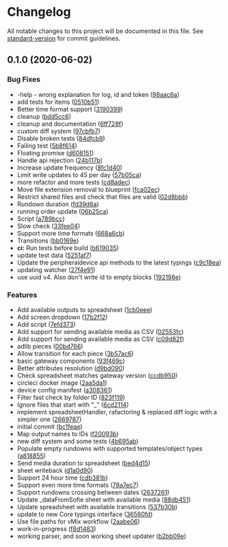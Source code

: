 # Changelog

All notable changes to this project will be documented in this file. See [standard-version](https://github.com/conventional-changelog/standard-version) for commit guidelines.

## 0.1.0 (2020-06-02)


### Bug Fixes

* -help - wrong explanation for  log, id and token ([98aac6a](https://github.com/SuperFlyTV/spreadsheet-gateway/commit/98aac6a))
* add tests for items ([0510b51](https://github.com/SuperFlyTV/spreadsheet-gateway/commit/0510b51))
* Better time format support ([3190399](https://github.com/SuperFlyTV/spreadsheet-gateway/commit/3190399))
* cleanup ([bdd5cc6](https://github.com/SuperFlyTV/spreadsheet-gateway/commit/bdd5cc6))
* cleanup and documentation ([6ff728f](https://github.com/SuperFlyTV/spreadsheet-gateway/commit/6ff728f))
* custom diff system ([97cbfb7](https://github.com/SuperFlyTV/spreadsheet-gateway/commit/97cbfb7))
* Disable broken tests ([84dfcb9](https://github.com/SuperFlyTV/spreadsheet-gateway/commit/84dfcb9))
* Failing test ([5b8f614](https://github.com/SuperFlyTV/spreadsheet-gateway/commit/5b8f614))
* Floating promise ([d608151](https://github.com/SuperFlyTV/spreadsheet-gateway/commit/d608151))
* Handle api rejection ([24b117b](https://github.com/SuperFlyTV/spreadsheet-gateway/commit/24b117b))
* Increase update frequency ([8fc1d40](https://github.com/SuperFlyTV/spreadsheet-gateway/commit/8fc1d40))
* Limit write updates to 45 per day ([57b05ca](https://github.com/SuperFlyTV/spreadsheet-gateway/commit/57b05ca))
* more refactor and more tests ([cd8adec](https://github.com/SuperFlyTV/spreadsheet-gateway/commit/cd8adec))
* Move file extension removal to blueprint ([fca02ec](https://github.com/SuperFlyTV/spreadsheet-gateway/commit/fca02ec))
* Restrict shared files and check that files are valid ([02d8bbb](https://github.com/SuperFlyTV/spreadsheet-gateway/commit/02d8bbb))
* Rundown duration ([fd39d6a](https://github.com/SuperFlyTV/spreadsheet-gateway/commit/fd39d6a))
* running order update ([06b25ca](https://github.com/SuperFlyTV/spreadsheet-gateway/commit/06b25ca))
* Script ([a789bcc](https://github.com/SuperFlyTV/spreadsheet-gateway/commit/a789bcc))
* Slow check ([33fee04](https://github.com/SuperFlyTV/spreadsheet-gateway/commit/33fee04))
* Support more time formats ([668a6cb](https://github.com/SuperFlyTV/spreadsheet-gateway/commit/668a6cb))
* Transitions ([bb0169e](https://github.com/SuperFlyTV/spreadsheet-gateway/commit/bb0169e))
* **ci:** Run tests before build ([b619035](https://github.com/SuperFlyTV/spreadsheet-gateway/commit/b619035))
* update test data ([5251af7](https://github.com/SuperFlyTV/spreadsheet-gateway/commit/5251af7))
* Update the peripheraldevice api methods to the latest typings ([c9c18ea](https://github.com/SuperFlyTV/spreadsheet-gateway/commit/c9c18ea))
* updating watcher ([27f4e91](https://github.com/SuperFlyTV/spreadsheet-gateway/commit/27f4e91))
* use uuid v4. Also don't write id to empty blocks ([192198e](https://github.com/SuperFlyTV/spreadsheet-gateway/commit/192198e))


### Features

* Add available outputs to spreadsheet ([1cb0eee](https://github.com/SuperFlyTV/spreadsheet-gateway/commit/1cb0eee))
* Add screen dropdown ([17b2f12](https://github.com/SuperFlyTV/spreadsheet-gateway/commit/17b2f12))
* Add script ([7efd373](https://github.com/SuperFlyTV/spreadsheet-gateway/commit/7efd373))
* Add support for sending available media as CSV ([02553fc](https://github.com/SuperFlyTV/spreadsheet-gateway/commit/02553fc))
* Add support for sending available media as CSV ([c09d82f](https://github.com/SuperFlyTV/spreadsheet-gateway/commit/c09d82f))
* adlib pieces ([00bd766](https://github.com/SuperFlyTV/spreadsheet-gateway/commit/00bd766))
* Allow transition for each piece ([3b57ac6](https://github.com/SuperFlyTV/spreadsheet-gateway/commit/3b57ac6))
* basic gateway components ([93f469c](https://github.com/SuperFlyTV/spreadsheet-gateway/commit/93f469c))
* Better attributes resolution ([d9bd090](https://github.com/SuperFlyTV/spreadsheet-gateway/commit/d9bd090))
* Check spreadsheet matches gateway version ([ccdb950](https://github.com/SuperFlyTV/spreadsheet-gateway/commit/ccdb950))
* circleci docker image ([2aa5da1](https://github.com/SuperFlyTV/spreadsheet-gateway/commit/2aa5da1))
* device config manifest ([a308361](https://github.com/SuperFlyTV/spreadsheet-gateway/commit/a308361))
* Filter fast check by folder ID ([823f119](https://github.com/SuperFlyTV/spreadsheet-gateway/commit/823f119))
* Ignore files that start with "_" ([6cd2114](https://github.com/SuperFlyTV/spreadsheet-gateway/commit/6cd2114))
* implement spreadsheetHandler, rafactoring & replaced diff logic with a simpler one ([2669787](https://github.com/SuperFlyTV/spreadsheet-gateway/commit/2669787))
* initial commit ([bc1feae](https://github.com/SuperFlyTV/spreadsheet-gateway/commit/bc1feae))
* Map output names to IDs ([f20093b](https://github.com/SuperFlyTV/spreadsheet-gateway/commit/f20093b))
* new diff system and some tests ([4b695ab](https://github.com/SuperFlyTV/spreadsheet-gateway/commit/4b695ab))
* Populate empty rundowns with supported templates/object types ([a818855](https://github.com/SuperFlyTV/spreadsheet-gateway/commit/a818855))
* Send media duration to spreadsheet ([bed4d15](https://github.com/SuperFlyTV/spreadsheet-gateway/commit/bed4d15))
* sheet writeback ([d1a0d90](https://github.com/SuperFlyTV/spreadsheet-gateway/commit/d1a0d90))
* Support 24 hour time ([cdb381b](https://github.com/SuperFlyTV/spreadsheet-gateway/commit/cdb381b))
* Support even more time formats ([78a7ec7](https://github.com/SuperFlyTV/spreadsheet-gateway/commit/78a7ec7))
* Support rundowns crossing between dates ([2637261](https://github.com/SuperFlyTV/spreadsheet-gateway/commit/2637261))
* Update _dataFromSofie sheet with available media ([88db451](https://github.com/SuperFlyTV/spreadsheet-gateway/commit/88db451))
* Update spreadsheet with available transitions ([537b30b](https://github.com/SuperFlyTV/spreadsheet-gateway/commit/537b30b))
* update to new Core typings interface ([36560fd](https://github.com/SuperFlyTV/spreadsheet-gateway/commit/36560fd))
* Use file paths for vMix workflow ([2aabe06](https://github.com/SuperFlyTV/spreadsheet-gateway/commit/2aabe06))
* work-in-progress ([f8d1483](https://github.com/SuperFlyTV/spreadsheet-gateway/commit/f8d1483))
* working parser, and soon working sheet updater ([b2bb09e](https://github.com/SuperFlyTV/spreadsheet-gateway/commit/b2bb09e))
